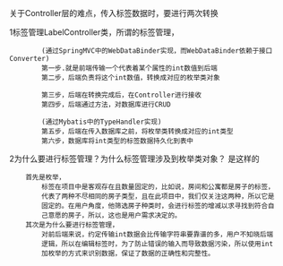 关于Controller层的难点，传入标签数据时，要进行两次转换 

1标签管理LabelController类，所谓的标签管理，

            (通过SpringMVC中的WebDataBinder实现，而WebDataBinder依赖于接口Converter)
            第一步.就是前端传输一个代表着某个属性的int数值到后端
            第二步，后端负责将这个int数值，转换成对应的枚举类对象
            
            第三步，后端在转换完成后，在Controller进行接收
            第四步，后端通过方法，对数据库进行CRUD

            (通过Mybatis中的TypeHandler实现)
            第五步，后端在传入数据库之前，将枚举类转换成对应的int类型
            第六步，数据库将int类型的标签数据持久化到表中

2为什么要进行标签管理？为什么标签管理涉及到枚举类对象？
    是这样的

        首先是枚举，
            标签在项目中是客观存在且数量固定的，比如说，房间和公寓都是房子的标签，
            代表了两种不尽相同的房子类型，且在此项目中，我们仅关注这两种，所以它是
            固定的。在用户角度，他筛选房子种类时，会进行标签的增减以求寻找到符合自
            己意愿的房子，所以，这也是用户需求决定的。
        其次是为什么要进行标签管理，
            对前后端来说，约定传输int数据会比传输字符串要靠谱的多，用户不知晓后端
            逻辑，所以在编辑标签时，为了防止错误的输入而导致数据污染，所以使用int
            加枚举的方式来识别数据，保证了数据的正确性和完整性。